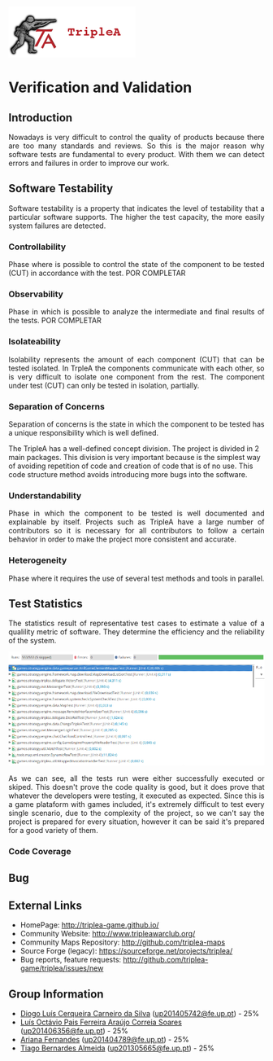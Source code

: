 ![TripleAICon](resources/icon_menu.png)

# Verification and Validation

## Introduction

<p align="justify">  Nowadays is very difficult to control the quality of products because there are too many standards and reviews. So this is the major reason why software tests are fundamental to every product. With them we can detect errors and failures in order to improve our work. </p>


## Software Testability 
<p align="justify">Software testability is a property that indicates the level of testability that a particular software supports. The higher the test capacity, the more easily system failures are detected.
</p>

### Controllability
<p align="justify">Phase where is possible to control the state of the component to be tested (CUT) in accordance with the test.
POR COMPLETAR
</p>

### Observability
<p align="justify">Phase in which is possible to analyze the intermediate and final results of the tests.
POR COMPLETAR
</p>


### Isolateability

<p align="justify">Isolability represents the amount of each component (CUT) that can be tested isolated. 
In TrpleA the components communicate with each other, so is  very difficult to isolate one component from the rest. The component under test (CUT) can only be tested in isolation, partially.
</p>


### Separation of Concerns

<p align="justify"> Separation of concerns is the state in which the component to be tested has a unique responsibility which is well defined.

The TripleA has a well-defined concept division. The project is divided in 2 main packages. This division is very important because is the simplest way of avoiding repetition of code and creation of code that is of no use. This code structure method avoids introducing more bugs into the software.
</p>

### Understandability

<p align="justify"> Phase in which the component to be tested is well documented and explainable by itself.
Projects such as TripleA have a large number of contributors so it is necessary for all contributors to follow a certain behavior in order to make the project more consistent and accurate.
</p>

### Heterogeneity
<p align="justify"> Phase where it requires the use of several test methods and tools in parallel.
</p>

## Test Statistics

<p align="justify"> The statistics result of representative test cases to estimate a value of a qualility metric of software.
They determine the efficiency and the reliability of the system. </p>

![Tests Run](resources/TestsRun.png)

<p align="justify"> As we can see, all the tests run were either successfully executed or skiped. This doesn't prove the 
code quality is good, but it does prove that whatever the developers were testing, it executed as expected. Since this is 
a game plataform with games included, it's extremely difficult to test every single scenario, due to the complexity of the 
project, so we can't say the project is prepared for every situation, however it can be said it's prepared for a good variety 
of them.</p>

### Code Coverage



## Bug

## External Links
* HomePage: http://triplea-game.github.io/
* Community Website: http://www.tripleawarclub.org/
* Community Maps Repository: http://github.com/triplea-maps
* Source Forge (legacy): https://sourceforge.net/projects/triplea/
* Bug reports, feature requests: http://github.com/triplea-game/triplea/issues/new

## Group Information

* [Diogo Luís Cerqueira Carneiro da Silva](https://github.com/pingudiogo) (up201405742@fe.up.pt) - 25%<br>
* [Luís Octávio Pais Ferreira Araújo Correia Soares](https://github.com/LuiSoares) (up201406356@fe.up.pt) - 25%<br>
* [Ariana Fernandes](https://github.com/arianafernandes) (up201404789@fe.up.pt) - 25%<br>
* [Tiago Bernardes Almeida](https://github.com/tiagobalm) (up201305665@fe.up.pt) - 25%<br>

